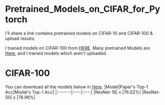 # Pretrained_Models_on_CIFAR_for_Pytorch
I'll share a link contains pretrained models on CIFAR-10 and CIFAR-100 & upload results.

I trained models on CIFAR-100 from [HERE](https://github.com/weiaicunzai/pytorch-cifar100).
Many pretrained Models are [Here](https://github.com/chenyaofo/pytorch-cifar-models), and I trained models which aren't uploaded.

# CIFAR-100
You can download all the models below in [Here](https://drive.google.com/drive/folders/160e5v6RJ9EPJhW6I80RaDSugax2h-Uud?usp=sharing).
|Model|Paper's Top-1 Acc|Model's Top-1 Acc|
|:------:|:---:|:---:|
|ResNet-18| x |76.02%|
|ResNet-50| x |78.96%|
